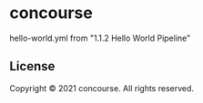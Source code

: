 # concourse
hello-world.yml from "1.1.2 Hello World Pipeline"

## License
Copyright © 2021 concourse. All rights reserved.
